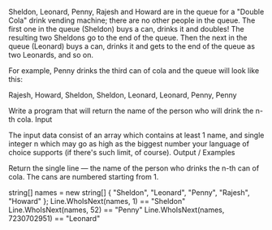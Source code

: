 Sheldon, Leonard, Penny, Rajesh and Howard are in the queue for a "Double Cola" drink vending machine; there are no other people in the queue. The first one in the queue (Sheldon) buys a can, drinks it and doubles! The resulting two Sheldons go to the end of the queue. Then the next in the queue (Leonard) buys a can, drinks it and gets to the end of the queue as two Leonards, and so on.

For example, Penny drinks the third can of cola and the queue will look like this:

Rajesh, Howard, Sheldon, Sheldon, Leonard, Leonard, Penny, Penny

Write a program that will return the name of the person who will drink the n-th cola.
Input

The input data consist of an array which contains at least 1 name, and single integer n which may go as high as the biggest number your language of choice supports (if there's such limit, of course).
Output / Examples

Return the single line — the name of the person who drinks the n-th can of cola. The cans are numbered starting from 1.

string[] names = new string[] { "Sheldon", "Leonard", "Penny", "Rajesh", "Howard" };
Line.WhoIsNext(names, 1) == "Sheldon"
Line.WhoIsNext(names, 52) == "Penny"
Line.WhoIsNext(names, 7230702951) == "Leonard"
